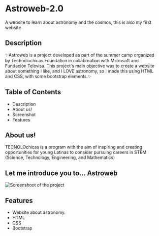 # Astroweb-2.0
A website to learn about astronomy and the cosmos, this is also my first website 

## Description ##
✨Astroweb is a project developed as part of the summer camp organized by Technolochicas Foundation in collaboration with Microsoft and Fundación Televisa. This project's main objective was to create a website about something I like, and I LOVE astronomy, so I made this using HTML and CSS, with some bootstrap elements.✨

## Table of Contents ##
- Description
- About us!
- Screenshot
- Features

## About us! ##
TECNOLOchicas is a program with the aim of inspiring and creating opportunities for young Latinas to consider pursuing careers in STEM (Science, Technology, Engineering, and Mathematics)

## Let me introduce you to... Astroweb ##
![Screenshoot of the project](<https://upload.wikimedia.org/wikipedia/commons/thumb/c/c1/Google_Homepage.svg/320px-Google_Homepage.svg.png>)

## Features ##
* Website about astronomy.
* HTML
* CSS
* Bootstrap
